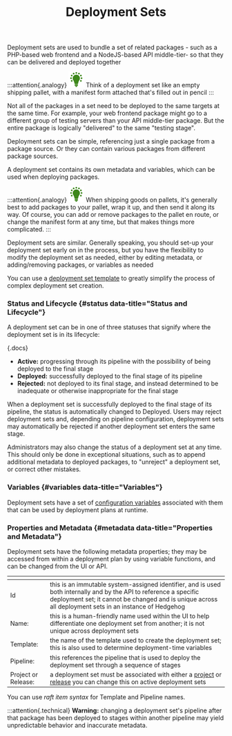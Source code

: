 ﻿---
title: Deployment Sets
sequence: 200
keywords: hedgehog, packages, deployment sets

---
Deployment sets are used to bundle a set of related packages - such as a PHP-based web frontend and a NodeJS-based API middle-tier- so that they can be delivered and deployed together


:::attention{.analogy}
![](/resources/images/icons/analogy.png) Think of a deployment set like an empty shipping pallet, with a manifest form attached that's filled out in pencil
:::


Not all of the packages in a set need to be deployed to the same targets at the same time. For example, your web frontend package might go to a different group of testing servers than your API middle-tier package. But the entire package is logically "delivered" to the same "testing stage".

Deployment sets can be simple, referencing just a single package from a package source. Or they can contain various packages from different package sources.

A deployment set contains its own metadata and variables, which can be used when deploying packages.

:::attention{.analogy}
![](/resources/images/icons/analogy.png) When shipping goods on pallets, it's generally best to add packages to your pallet, wrap it up, and then send it along its way. Of course, you can add or remove packages to the pallet en route, or change the manifest form at any time, but that makes things more complicated.
:::

Deployment sets are similar. Generally speaking, you should set-up your deployment set early on in the process, but you have the flexibility to modify the deployment set as needed, either by editing metadata, or adding/removing packages, or variables as needed

You can use a [deployment set template](/support/documentation/hedgehog/bundling/deployment-sets/templates) to greatly simplify the process of complex deployment set creation.

### Status and Lifecycle {#status data-title="Status and Lifecycle"}

A deployment set can be in one of three statuses that signify where the deployment set is in its lifecycle:

{.docs}
- **Active:** progressing through its pipeline with the possibility of being deployed to the final stage
- **Deployed:** successfully deployed to the final stage of its pipeline
- **Rejected:** not deployed to its final stage, and instead determined to be inadequate or otherwise inappropriate for the final stage


When a deployment set is successfully deployed to the final stage of its pipeline, the status is automatically changed to Deployed. Users may reject deployment sets and, depending on pipeline configuration, deployment sets may automatically be rejected if another deployment set enters the same stage.

Administrators may also change the status of a deployment set at any time. This should only be done in exceptional situations, such as to append additional metadata to deployed packages, to "unreject" a deployment set, or correct other mistakes.

### Variables {#variables data-title="Variables"}

Deployment sets have a set of [configuration variables](/support/documentation/hedgehog/deliver-deploy/configuration-variables) associated with them that can be used by deployment plans at runtime.

### Properties and Metadata {#metadata data-title="Properties and Metadata"}

Deployment sets have the following metadata properties; they may be accessed from within a deployment plan by using variable functions, and can be changed from the UI or API.

| <!-- -->    | <!-- -->    |
| ----        | ----        |
| Id          | this is an immutable system-assigned identifier, and is used both internally and by the API to reference a specific deployment set; it cannot be changed and is unique across all deployment sets in an instance of Hedgehog |
| Name:       | this is a human-friendly name used within the UI to help differentiate one deployment set from another; it is not unique across deployment sets |
| Template:  | the name of the template used to create the deployment set; this is also used to determine deployment-time variables |
| Pipeline:  | this references the pipeline that is used to deploy the deployment set through a sequence of stages |
| Project or Release: | a deployment set must be associated with either a [project](/support/documentation/hedgehog/bundling/projects) or [release](/support/documentation/hedgehog/bundling/releases) you can change this on active deployment sets

You can use *raft item syntax* for Template and Pipeline names.

:::attention{.technical}
**Warning:** changing a deployment set's pipeline after that package has been deployed to stages within another pipeline may yield unpredictable behavior and inaccurate metadata.
